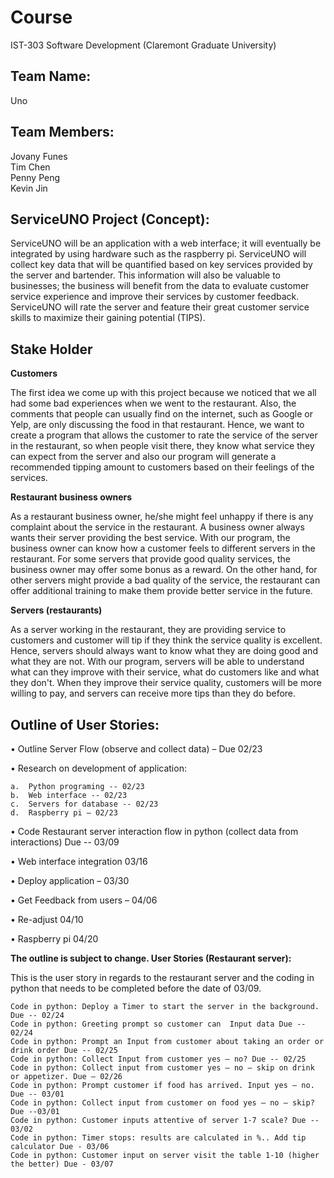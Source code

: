 
# Course
IST-303 Software Development (Claremont Graduate University)

## Team Name:
Uno
## Team Members:
Jovany Funes  
Tim Chen  
Penny Peng    
Kevin Jin

## ServiceUNO Project (Concept):

ServiceUNO will be an application with a web interface; it will eventually be integrated by using hardware such as the raspberry pi. ServiceUNO will collect key data that will be quantified based on key services provided by the server and bartender. This information will also be valuable to businesses; the business will benefit from the data to evaluate customer service experience and improve their services by customer feedback. ServiceUNO will rate the server and feature their great customer service skills to maximize their gaining potential (TIPS).


## Stake Holder

**Customers**

The first idea we come up with this project because we noticed that we all had some bad experiences when we went to the restaurant. Also, the comments that people can usually find on the internet, such as Google or Yelp, are only discussing the food in that restaurant. Hence, we want to create a program that allows the customer to rate the service of the server in the restaurant, so when people visit there, they know what service they can expect from the server and also our program will generate a recommended tipping amount to customers based on their feelings of the services.

**Restaurant business owners**

As a restaurant business owner, he/she might feel unhappy if there is any complaint about the service in the restaurant. A business owner always wants their server providing the best service. With our program, the business owner can know how a customer feels to different servers in the restaurant. For some servers that provide good quality services, the business owner may offer some bonus as a reward. On the other hand, for other servers might provide a bad quality of the service, the restaurant can offer additional training to make them provide better service in the future.


**Servers (restaurants)**

As a server working in the restaurant, they are providing service to customers and customer will tip if they think the service quality is excellent. Hence, servers should always want to know what they are doing good and what they are not. With our program, servers will be able to understand what can they improve with their service, what do customers like and what they don't. When they improve their service quality, customers will be more willing to pay, and servers can receive more tips than they do before.  


## Outline of User Stories:

•	Outline Server Flow (observe and collect data) – Due 02/23

•	Research on development of application:

    a.	Python programing -- 02/23
    b.	Web interface -- 02/23
    c.	Servers for database -- 02/23
    d.	Raspberry pi – 02/23

•	Code Restaurant server interaction flow in python (collect data from interactions) Due -- 03/09

•	Web interface integration 03/16

•	Deploy application – 03/30

•	Get Feedback from users – 04/06

•	Re-adjust 04/10

•	Raspberry pi 04/20

**The outline is subject to change.
User Stories (Restaurant server):**

This is the user story in regards to the restaurant server and the coding in python that needs to be completed before the date of 03/09.

	Code in python: Deploy a Timer to start the server in the background. Due -- 02/24
	Code in python: Greeting prompt so customer can  Input data Due -- 02/24
	Code in python: Prompt an Input from customer about taking an order or drink order Due -- 02/25
	Code in python: Collect Input from customer yes – no? Due -- 02/25
	Code in python: Collect input from customer yes – no – skip on drink or appetizer. Due – 02/26
	Code in python: Prompt customer if food has arrived. Input yes – no. Due -- 03/01
	Code in python: Collect input from customer on food yes – no – skip? Due --03/01
	Code in python: Customer inputs attentive of server 1-7 scale? Due -- 03/02
	Code in python: Timer stops: results are calculated in %.. Add tip calculator Due - 03/06
	Code in python: Customer input on server visit the table 1-10 (higher the better) Due - 03/07
